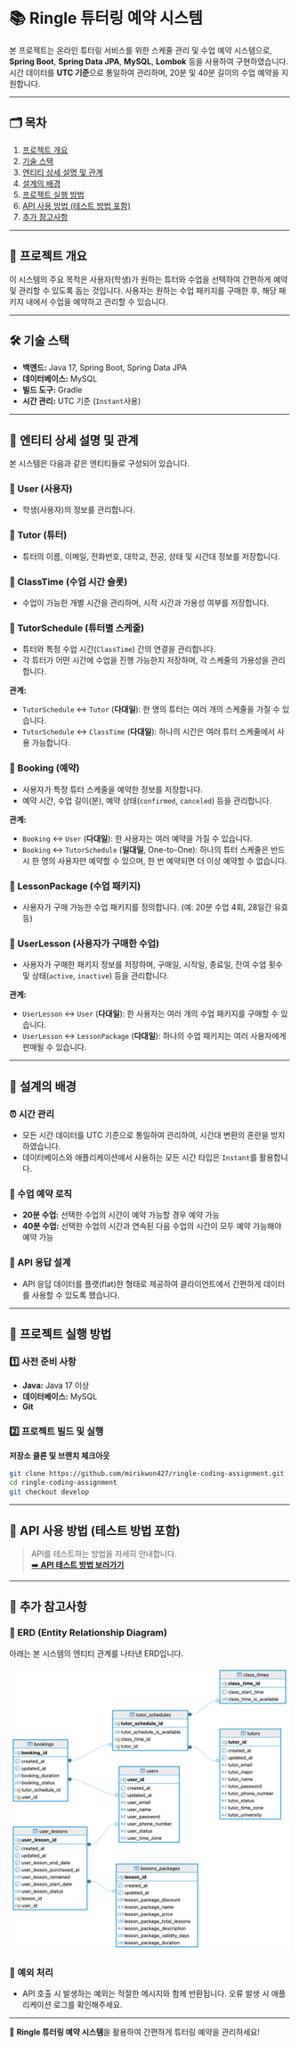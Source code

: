# 📚 Ringle 튜터링 예약 시스템

본 프로젝트는 온라인 튜터링 서비스를 위한 스케줄 관리 및 수업 예약 시스템으로, **Spring Boot**, **Spring Data JPA**, **MySQL**, **Lombok** 등을 사용하여 구현하였습니다. 시간 데이터를 **UTC 기준**으로 통일하여 관리하며, 20분 및 40분 길이의 수업 예약을 지원합니다.

---

## 🗂️ 목차

1. [프로젝트 개요](#-프로젝트-개요)
2. [기술 스택](#-기술-스택)
3. [엔티티 상세 설명 및 관계](#-엔티티-상세-설명-및-관계)
4. [설계의 배경](#-설계의-배경)
5. [프로젝트 실행 방법](#-프로젝트-실행-방법)
6. [API 사용 방법 (테스트 방법 포함)](#-api-사용-방법-테스트-방법-포함)
7. [추가 참고사항](#-추가-참고사항)

---

## 🎯 프로젝트 개요

이 시스템의 주요 목적은 사용자(학생)가 원하는 튜터와 수업을 선택하여 간편하게 예약 및 관리할 수 있도록 돕는 것입니다. 사용자는 원하는 수업 패키지를 구매한 후, 해당 패키지 내에서 수업을 예약하고 관리할 수 있습니다.

---

## 🛠️ 기술 스택

- **백엔드:** Java 17, Spring Boot, Spring Data JPA
- **데이터베이스:** MySQL
- **빌드 도구:** Gradle
- **시간 관리:** UTC 기준 (`Instant`사용)

---

## 📌 엔티티 상세 설명 및 관계

본 시스템은 다음과 같은 엔티티들로 구성되어 있습니다.

### 🔸 User (사용자)
- 학생(사용자)의 정보를 관리합니다.

### 🔸 Tutor (튜터)
- 튜터의 이름, 이메일, 전화번호, 대학교, 전공, 상태 및 시간대 정보를 저장합니다.

### 🔸 ClassTime (수업 시간 슬롯)
- 수업이 가능한 개별 시간을 관리하며, 시작 시간과 가용성 여부를 저장합니다.

### 🔸 TutorSchedule (튜터별 스케줄)
- 튜터와 특정 수업 시간(`ClassTime`) 간의 연결을 관리합니다. 
- 각 튜터가 어떤 시간에 수업을 진행 가능한지 저장하며, 각 스케줄의 가용성을 관리합니다.

**관계:**  
- `TutorSchedule` ↔️ `Tutor` (**다대일**): 한 명의 튜터는 여러 개의 스케줄을 가질 수 있습니다.  
- `TutorSchedule` ↔️ `ClassTime` (**다대일**): 하나의 시간은 여러 튜터 스케줄에서 사용 가능합니다.

### 🔸 Booking (예약)
- 사용자가 특정 튜터 스케줄을 예약한 정보를 저장합니다.
- 예약 시간, 수업 길이(분), 예약 상태(`confirmed`, `canceled`) 등을 관리합니다.

**관계:**  
- `Booking` ↔️ `User` (**다대일**): 한 사용자는 여러 예약을 가질 수 있습니다.
- `Booking` ↔️ `TutorSchedule` (**일대일**, One-to-One):
  하나의 튜터 스케줄은 반드시 한 명의 사용자만 예약할 수 있으며, 한 번 예약되면 더 이상 예약할 수 없습니다.

### 🔸 LessonPackage (수업 패키지)
- 사용자가 구매 가능한 수업 패키지를 정의합니다. (예: 20분 수업 4회, 28일간 유효 등)

### 🔸 UserLesson (사용자가 구매한 수업)
- 사용자가 구매한 패키지 정보를 저장하며, 구매일, 시작일, 종료일, 잔여 수업 횟수 및 상태(`active`, `inactive`) 등을 관리합니다.

**관계:**  
- `UserLesson` ↔️ `User` (**다대일**): 한 사용자는 여러 개의 수업 패키지를 구매할 수 있습니다.
- `UserLesson` ↔️ `LessonPackage` (**다대일**): 하나의 수업 패키지는 여러 사용자에게 판매될 수 있습니다.

---

## 📖 설계의 배경

### ⏰ 시간 관리
- 모든 시간 데이터를 UTC 기준으로 통일하여 관리하여, 시간대 변환의 혼란을 방지하였습니다.
- 데이터베이스와 애플리케이션에서 사용하는 모든 시간 타입은 `Instant`를 활용합니다.

### 📝 수업 예약 로직
- **20분 수업:** 선택한 수업의 시간이 예약 가능할 경우 예약 가능
- **40분 수업:** 선택한 수업의 시간과 연속된 다음 수업의 시간이 모두 예약 가능해야 예약 가능

### 📐 API 응답 설계
- API 응답 데이터를 플랫(flat)한 형태로 제공하여 클라이언트에서 간편하게 데이터를 사용할 수 있도록 했습니다.

---

## 🚀 프로젝트 실행 방법

### 1️⃣ 사전 준비 사항
- **Java:** Java 17 이상
- **데이터베이스:** MySQL
- **Git**

### 2️⃣ 프로젝트 빌드 및 실행

**저장소 클론 및 브랜치 체크아웃**
```bash
git clone https://github.com/mirikwon427/ringle-coding-assignment.git
cd ringle-coding-assignment
git checkout develop
```
---

## 🔗 API 사용 방법 (테스트 방법 포함)

> API를 테스트하는 방법을 자세히 안내합니다.  
> [➡️ **API 테스트 방법 보러가기**](https://marbled-perfume-400.notion.site/API-1c3f704966e480c481f2d3206d694056)

---

## 📌 추가 참고사항

### 🔖 ERD (Entity Relationship Diagram)

아래는 본 시스템의 엔티티 관계를 나타낸 ERD입니다.

![Ringle 튜터링 시스템 ERD](src/main/resources/static/ringle.png)

### 🚨 예외 처리

- API 호출 시 발생하는 예외는 적절한 메시지와 함께 반환됩니다. 오류 발생 시 애플리케이션 로그를 확인해주세요.

---

🎉 **Ringle 튜터링 예약 시스템**을 활용하여 간편하게 튜터링 예약을 관리하세요!

